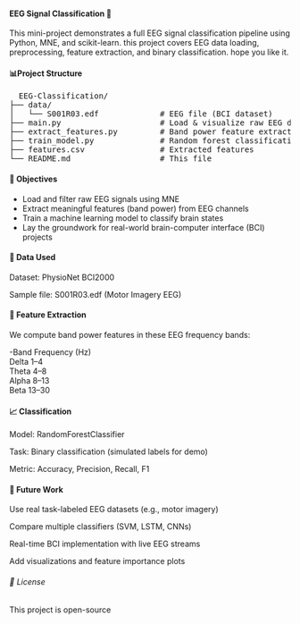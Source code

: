 
 #### EEG Signal Classification 🧠

This mini-project demonstrates a full EEG signal classification pipeline using Python, MNE, and scikit-learn. this project covers EEG data loading, preprocessing, feature extraction, and binary classification. hope you like it.



<h4>📊Project Structure</h4>


<pre>
  EEG-Classification/
├── data/
│   └── S001R03.edf             # EEG file (BCI dataset)
├── main.py                     # Load & visualize raw EEG data
├── extract_features.py         # Band power feature extraction
├── train_model.py              # Random forest classification
├── features.csv                # Extracted features
└── README.md                   # This file
</pre>
#### 📌 Objectives
<ul>
<li>Load and filter raw EEG signals using MNE</li>

<li>Extract meaningful features (band power) from EEG channels</li>

<li>Train a machine learning model to classify brain states</li>

<li>Lay the groundwork for real-world brain-computer interface (BCI) projects</li>
</ul>

#### 📂 Data Used
Dataset: PhysioNet BCI2000

Sample file: S001R03.edf (Motor Imagery EEG)


#### 🧠 Feature Extraction
We compute band power features in these EEG frequency bands:

-Band	Frequency (Hz)
<br>Delta	1–4
<br>Theta	4–8
<br>Alpha	8–13
<br>Beta	13–30

#### 📈 Classification
Model: RandomForestClassifier

Task: Binary classification (simulated labels for demo)

Metric: Accuracy, Precision, Recall, F1

#### 🧩 Future Work
Use real task-labeled EEG datasets (e.g., motor imagery)

Compare multiple classifiers (SVM, LSTM, CNNs)

Real-time BCI implementation with live EEG streams

Add visualizations and feature importance plots


###### 📄 License
This project is open-source 









